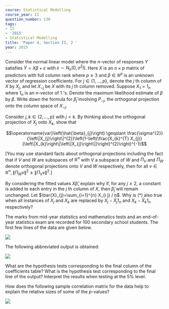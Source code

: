```yaml
---
course: Statistical Modelling
course_year: II
question_number: 130
tags:
- II
- '2015'
- Statistical Modelling
title: 'Paper 4, Section II, J '
year: 2015
---
```




Consider the normal linear model where the $n$-vector of responses $Y$ satisfies $Y=X \beta+\varepsilon$ with $\varepsilon \sim N_{n}\left(0, \sigma^{2} I\right)$. Here $X$ is an $n \times p$ matrix of predictors with full column rank where $p \geqslant 3$ and $\beta \in \mathbb{R}^{p}$ is an unknown vector of regression coefficients. For $j \in\{1, \ldots, p\}$, denote the $j$ th column of $X$ by $X_{j}$, and let $X_{-j}$ be $X$ with its $j$ th column removed. Suppose $X_{1}=1_{n}$ where $1_{n}$ is an $n$-vector of 1 's. Denote the maximum likelihood estimate of $\beta$ by $\beta$. Write down the formula for $\hat{\beta}_{j}$ involving $P_{-j}$, the orthogonal projection onto the column space of $X_{-j}$.

Consider $j, k \in\{2, \ldots, p\}$ with $j<k$. By thinking about the orthogonal projection of $X_{j}$ onto $X_{k}$, show that

$$\operatorname{var}\left(\hat{\beta}_{j}\right) \geqslant \frac{\sigma^{2}}{\left\|X_{j}\right\|^{2}}\left(1-\left(\frac{X_{k}^{T} X_{j}}{\left\|X_{k}\right\|\left\|X_{j}\right\|}\right)^{2}\right)^{-1}$$

[You may use standard facts about orthogonal projections including the fact that if $V$ and $W$ are subspaces of $\mathbb{R}^{n}$ with $V$ a subspace of $W$ and $\Pi_{V}$ and $\Pi_{W}$ denote orthogonal projections onto $V$ and $W$ respectively, then for all $v \in \mathbb{R}^{n},\left\|\Pi_{W} v\right\|^{2} \geqslant\left\|\Pi_{V} v\right\|^{2}$.]

By considering the fitted values $X \hat{\beta}$, explain why if, for any $j \geqslant 2$, a constant is added to each entry in the $j$ th column of $X$, then $\hat{\beta}_{j}$ will remain unchanged. Let $\bar{X}_{j}=\sum_{i=1}^{n} X_{i j} / n$. Why is (*) also true when all instances of $X_{j}$ and $X_{k}$ are replaced by $X_{j}-\bar{X}_{j} 1_{n}$ and $X_{k}-\bar{X}_{k} 1_{n}$ respectively?

The marks from mid-year statistics and mathematics tests and an end-of-year statistics exam are recorded for 100 secondary school students. The first few lines of the data are given below.

![](https://cdn.mathpix.com/cropped/2022_04_28_3da361c82cd69e6b08dag-095.jpg?height=147&width=405&top_left_y=520&top_left_x=208)

The following abbreviated output is obtained:

![](https://cdn.mathpix.com/cropped/2022_04_28_3da361c82cd69e6b08dag-095.jpg?height=318&width=793&top_left_y=767&top_left_x=208)

What are the hypothesis tests corresponding to the final column of the coefficients table? What is the hypothesis test corresponding to the final line of the output? Interpret the results when testing at the $5 \%$ level.

How does the following sample correlation matrix for the data help to explain the relative sizes of some of the $p$-values?

![](https://cdn.mathpix.com/cropped/2022_04_28_3da361c82cd69e6b08dag-095.jpg?height=153&width=507&top_left_y=1304&top_left_x=210)